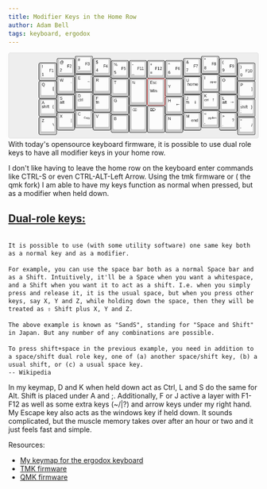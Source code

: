 ```yaml
---
title: Modifier Keys in the Home Row
author: Adam Bell
tags: keyboard, ergodox
---
```

![](/images/keyboard-layout_ergodox.png)
With today's opensource keyboard firmware, it is possible to use dual role keys to have all modifier keys in your home row.
<!--more-->

I don't like having to leave the home row on the keyboard enter commands like CTRL-S or even CTRL-ALT-Left Arrow.  Using the tmk firmware or ( the qmk fork) I am able to have my keys function as normal when pressed, but as a modifier when held down.

## [Dual-role keys:](https://en.wikipedia.org/wiki/Modifier_key#Dual-role_keys)
```

It is possible to use (with some utility software) one same key both as a normal key and as a modifier.

For example, you can use the space bar both as a normal Space bar and as a Shift. Intuitively, it'll be a Space when you want a whitespace, and a Shift when you want it to act as a shift. I.e. when you simply press and release it, it is the usual space, but when you press other keys, say X, Y and Z, while holding down the space, then they will be treated as ⇧ Shift plus X, Y and Z.

The above example is known as "SandS", standing for "Space and Shift" in Japan. But any number of any combinations are possible.

To press shift+space in the previous example, you need in addition to a space/shift dual role key, one of (a) another space/shift key, (b) a usual shift, or (c) a usual space key.
-- Wikipedia

```

In my keymap, D and K when held down act as Ctrl, L and S do the same for Alt.  Shift is placed under A and ;.  Additionally, F or J active a layer with F1-F12 as well as some extra keys (~/|?\) and arrow keys under my right hand.  My Escape key also acts as the windows key if held down.  It sounds complicated, but the muscle memory takes over after an hour or two and it just feels fast and simple.

Resources:

 * [My keymap for the ergodox keyboard](https://github.com/agbell/tmk_keyboard/blob/cub_layout/keyboard/ergodox/keymap_adam.hs)
 * [TMK firmware](https://github.com/tmk/tmk_keyboard)
 * [QMK firmware](https://github.com/jackhumbert/qmk_firmwares)
